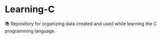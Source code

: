 # Learning-C
📚 Repository for organizing data created and used while learning the C programming language.
